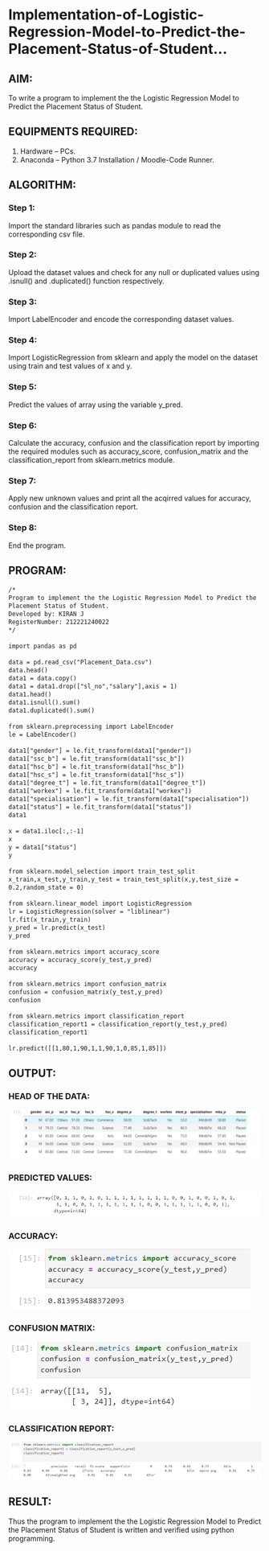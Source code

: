 # Implementation-of-Logistic-Regression-Model-to-Predict-the-Placement-Status-of-Student...

## AIM:
To write a program to implement the the Logistic Regression Model to Predict the Placement Status of Student.

## EQUIPMENTS REQUIRED:
1. Hardware – PCs.
2. Anaconda – Python 3.7 Installation / Moodle-Code Runner.

## ALGORITHM:
### Step 1:
Import the standard libraries such as pandas module to read the corresponding csv file.

### Step 2:
Upload the dataset values and check for any null or duplicated values using .isnull() and .duplicated() function respectively.

### Step 3:
Import LabelEncoder and encode the corresponding dataset values.

### Step 4:
Import LogisticRegression from sklearn and apply the model on the dataset using train and test values of x and y.

### Step 5:
Predict the values of array using the variable y_pred.

### Step 6:
Calculate the accuracy, confusion and the classification report by importing the required modules such as accuracy_score, confusion_matrix and the classification_report from sklearn.metrics module.

### Step 7:
Apply new unknown values and print all the acqirred values for accuracy, confusion and the classification report.

### Step 8:
End the program.

## PROGRAM:
```
/*
Program to implement the the Logistic Regression Model to Predict the Placement Status of Student.
Developed by: KIRAN J
RegisterNumber: 212221240022
*/

import pandas as pd

data = pd.read_csv("Placement_Data.csv")
data.head()
data1 = data.copy()
data1 = data1.drop(["sl_no","salary"],axis = 1)
data1.head()
data1.isnull().sum()
data1.duplicated().sum()

from sklearn.preprocessing import LabelEncoder
le = LabelEncoder()

data1["gender"] = le.fit_transform(data1["gender"])
data1["ssc_b"] = le.fit_transform(data1["ssc_b"])
data1["hsc_b"] = le.fit_transform(data1["hsc_b"])
data1["hsc_s"] = le.fit_transform(data1["hsc_s"])
data1["degree_t"] = le.fit_transform(data1["degree_t"])
data1["workex"] = le.fit_transform(data1["workex"])
data1["specialisation"] = le.fit_transform(data1["specialisation"])
data1["status"] = le.fit_transform(data1["status"])
data1

x = data1.iloc[:,:-1]
x
y = data1["status"]
y

from sklearn.model_selection import train_test_split
x_train,x_test,y_train,y_test = train_test_split(x,y,test_size = 0.2,random_state = 0)

from sklearn.linear_model import LogisticRegression
lr = LogisticRegression(solver = "liblinear")
lr.fit(x_train,y_train)
y_pred = lr.predict(x_test)
y_pred

from sklearn.metrics import accuracy_score
accuracy = accuracy_score(y_test,y_pred)
accuracy

from sklearn.metrics import confusion_matrix
confusion = confusion_matrix(y_test,y_pred)
confusion

from sklearn.metrics import classification_report
classification_report1 = classification_report(y_test,y_pred)
classification_report1

lr.predict([[1,80,1,90,1,1,90,1,0,85,1,85]])

```

## OUTPUT:

### HEAD OF THE DATA:
![the Logistic Regression Model to Predict the Placement Status of Student](IMG1.png)

### PREDICTED VALUES:
![the Logistic Regression Model to Predict the Placement Status of Student](IMG2.png)

### ACCURACY:
![the Logistic Regression Model to Predict the Placement Status of Student](IMG3.png)

### CONFUSION MATRIX:
![the Logistic Regression Model to Predict the Placement Status of Student](IMG4.png)

### CLASSIFICATION REPORT:
![the Logistic Regression Model to Predict the Placement Status of Student](IMG5.png)


## RESULT:
Thus the program to implement the the Logistic Regression Model to Predict the Placement Status of Student is written and verified using python programming.

